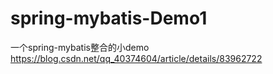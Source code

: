 # spring-mybatis-Demo1
一个spring-mybatis整合的小demo
https://blog.csdn.net/qq_40374604/article/details/83962722

